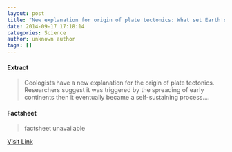 ```yaml
---
layout: post
title: "New explanation for origin of plate tectonics: What set Earth's plates in motion?"
date: 2014-09-17 17:18:14
categories: Science
author: unknown author
tags: []
---
```



#### Extract
>Geologists have a new explanation for the origin of plate tectonics. Researchers suggest it was triggered by the spreading of early continents then it eventually became a self-sustaining process....

#### Factsheet
>factsheet unavailable

[Visit Link](http://feeds.sciencedaily.com/~r/sciencedaily/~3/alZjljjYFRI/140917131814.htm)



